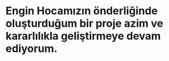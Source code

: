 # Engin Hocamızın önderliğinde oluşturduğum bir proje azim ve kararlılıkla geliştirmeye devam ediyorum.
